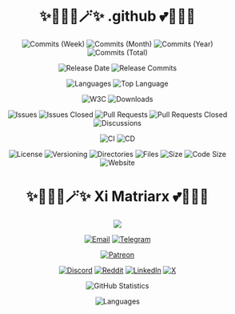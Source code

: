 <h1 align="center">✨🧚🏻‍♀️🪄✨ .github 💕🦄🌈🏰</h1>

<p align="center">
    <img src="https://img.shields.io/github/commit-activity/w/XiMatriarx/.github?style=flat&label=Commits&labelColor=404040&color=c000c0" alt="Commits (Week)">
    <img src="https://img.shields.io/github/commit-activity/m/XiMatriarx/.github?style=flat&label=Commits&labelColor=404040&color=c000c0" alt="Commits (Month)">
    <img src="https://img.shields.io/github/commit-activity/y/XiMatriarx/.github?style=flat&label=Commits&labelColor=404040&color=c000c0" alt="Commits (Year)">
    <img src="https://img.shields.io/github/commit-activity/t/XiMatriarx/.github?style=flat&label=Commits&labelColor=404040&color=c000c0" alt="Commits (Total)">
</p>

<p align="center">
    <img src="https://img.shields.io/github/release-date/XiMatriarx/.github?style=flat&label=Release%20Date&labelColor=404040&color=c000c0" alt="Release Date">
    <img src="https://img.shields.io/github/commits-since/XiMatriarx/.github/latest?sort=semver&style=flat&label=Release%20Commits&labelColor=404040&color=c000c0" alt="Release Commits">
</p>

<p align="center">
    <img src="https://img.shields.io/github/languages/count/XiMatriarx/.github?style=flat&label=Languages&labelColor=404040&color=c000c0" alt="Languages">
    <img src="https://img.shields.io/github/languages/top/XiMatriarx/.github?style=flat&label=Top%20Language&labelColor=404040&color=c000c0" alt="Top Language">
</p>

<p align="center">
    <img src="https://img.shields.io/w3c-validation/html?targetUrl=https%3A%2F%2Fgithub.com%2FXiMatriarx%2F.github%2Fblob%2Fmatrix%2Freadme.md&style=flat&label=W3C&labelColor=404040&color=c000c0" alt="W3C">
    <img src="https://img.shields.io/github/downloads/XiMatriarx/.github/total?style=flat&label=Downloads&labelColor=404040&color=c000c0" alt="Downloads">
</p>

<p align="center">
    <img src="https://img.shields.io/github/issues-raw/XiMatriarx/.github?style=flat&label=Issues&labelColor=404040&color=c000c0" alt="Issues">
    <img src="https://img.shields.io/github/issues-closed-raw/XiMatriarx/.github?style=flat&label=Issues%20Closed&labelColor=404040&color=c000c0" alt="Issues Closed">
    <img src="https://img.shields.io/github/issues-pr-raw/XiMatriarx/.github?style=flat&label=Pull%20Requests%20Open&labelColor=404040&color=c000c0" alt="Pull Requests">
    <img src="https://img.shields.io/github/issues-pr-closed-raw/XiMatriarx/.github?label=Pull%20Requests%20Closed&labelColor=404040&color=c000c0" alt="Pull Requests Closed">
    <img src="https://img.shields.io/github/discussions/XiMatriarx/.github?style=flat&label=Discussions&labelColor=404040&color=c000c0" alt="Discussions">
</p>

<p align="center">
    <img src="https://img.shields.io/github/actions/workflow/status/XiMatriarx/.github/ci?style=flat&label=CI&labelColor=404040&color=c000c0" alt="CI">
    <img src="https://img.shields.io/github/actions/workflow/status/XiMatriarx/.github/cd?style=flat&label=CD&labelColor=404040&color=c000c0" alt="CD">
</p>

<p align="center">
    <img src="https://img.shields.io/badge/License-MIT-404040?style=flat&label=License&labelColor=404040&color=c000c0" alt="License">
    <img src="https://img.shields.io/badge/Versioning-SemVer-404040?label=Versioning&labelColor=404040&color=c000c0" alt="Versioning">
    <img src="https://img.shields.io/github/directory-file-count/XiMatriarx/.github?type=dir&style=flat&label=Directories&labelColor=404040&color=c000c0" alt="Directories">
    <img src="https://img.shields.io/github/directory-file-count/XiMatriarx/.github?type=file&style=flat&label=Directories&labelColor=404040&color=c000c0" alt="Files">
    <img src="https://img.shields.io/github/repo-size/XiMatriarx/.github?style=flat&label=Size&labelColor=404040&color=c000c0" alt="Size">
    <img src="https://img.shields.io/github/languages/code-size/XiMatriarx/.github?style=flat&label=Code%20Size&labelColor=404040&color=c000c0" alt="Code Size">
    <img src="https://img.shields.io/website?url=https%3A%2F%2Fximatriarx.io&up_message=Up&up_color=c000c0&down_message=Down&down_color=00c0c0&style=flat&label=Website&labelColor=404040" alt="Website">
</p>

<h1 align="center">✨🧚🏻‍♀️🪄✨ Xi Matriarx 💕🦄🌈🏰</h1>

<p align="center">
    <img src="fractal.gif">
</p>

<p align="center">
    <a href="mailto:xi@ximatriarx.io"><img src="https://img.shields.io/badge/xi%40ximatriarx.io-404040?style=flat" alt="Email"></a>
    <a href="https://t.me/ximatriarx"><img src="https://img.shields.io/badge/-Telegram-404040?style=flat&logo=Telegram" alt="Telegram"></a>
</p>

<p align="center">
    <a href="https://patreon.com/XiMatriarx" target="_blank"><img src="https://img.shields.io/badge/-Patreon-404040?style=flat&logo=Patreon" alt="Patreon"></a>
</p>

<p align="center">
    <a href="https://discord.gg/XiMatriarx" target="_blank"><img src="https://img.shields.io/discord/XiMatriarx?style=flat&logo=Discord&label=Discord&labelColor=404040&color=404040" alt="Discord"></a>
    <a href="https://www.reddit.com/r/XiMatriarx" target="_blank"><img src="https://img.shields.io/badge/-Reddit-404040?style=flat&logo=Reddit" alt="Reddit"></a>
    <a href="https://linkedin.com/in/XiMatriarx" target="_blank"><img src="https://img.shields.io/badge/-LinkedIn-404040?style=flat&logo=LinkedIn" alt="LinkedIn"></a>
    <a href="https://twitter.com/XiMatriarx" target="_blank"><img src="https://img.shields.io/badge/-X-404040?style=flat&logo=X" alt="X"></a>
</p>

<p align="center">
    <img src="https://github-readme-stats.vercel.app/api?username=XiMatriarx&show=reviews,discussions_started,discussions_answered,prs_merged,prs_merged_percentage&show_icons=true&hide_title=true&hide_border=true&theme=transparent&title_color=ff00ff&text_color=808080&icon_color=ff00ff&border_color=808080&border_radius=8" alt="GitHub Statistics">
</p>

<p align="center">
    <img src="https://github-readme-stats.vercel.app/api/top-langs/?username=XiMatriarx&size_weight=1&count_weight=0&langs_count=10&layout=donut&hide_title=true&hide_border=true&theme=transparent&title_color=ff00ff&text_color=808080&border_color=808080&border_radius=8" alt="Languages">
</p>
